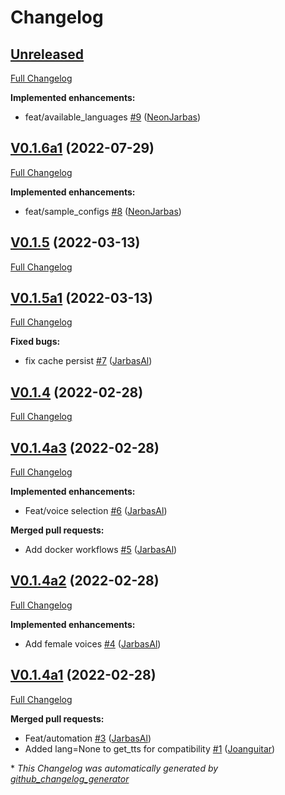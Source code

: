 # Changelog

## [Unreleased](https://github.com/OpenVoiceOS/ovos-tts-plugin-mimic2/tree/HEAD)

[Full Changelog](https://github.com/OpenVoiceOS/ovos-tts-plugin-mimic2/compare/V0.1.6a1...HEAD)

**Implemented enhancements:**

- feat/available\_languages [\#9](https://github.com/OpenVoiceOS/ovos-tts-plugin-mimic2/pull/9) ([NeonJarbas](https://github.com/NeonJarbas))

## [V0.1.6a1](https://github.com/OpenVoiceOS/ovos-tts-plugin-mimic2/tree/V0.1.6a1) (2022-07-29)

[Full Changelog](https://github.com/OpenVoiceOS/ovos-tts-plugin-mimic2/compare/V0.1.5...V0.1.6a1)

**Implemented enhancements:**

- feat/sample\_configs [\#8](https://github.com/OpenVoiceOS/ovos-tts-plugin-mimic2/pull/8) ([NeonJarbas](https://github.com/NeonJarbas))

## [V0.1.5](https://github.com/OpenVoiceOS/ovos-tts-plugin-mimic2/tree/V0.1.5) (2022-03-13)

[Full Changelog](https://github.com/OpenVoiceOS/ovos-tts-plugin-mimic2/compare/V0.1.5a1...V0.1.5)

## [V0.1.5a1](https://github.com/OpenVoiceOS/ovos-tts-plugin-mimic2/tree/V0.1.5a1) (2022-03-13)

[Full Changelog](https://github.com/OpenVoiceOS/ovos-tts-plugin-mimic2/compare/V0.1.4...V0.1.5a1)

**Fixed bugs:**

- fix cache persist [\#7](https://github.com/OpenVoiceOS/ovos-tts-plugin-mimic2/pull/7) ([JarbasAl](https://github.com/JarbasAl))

## [V0.1.4](https://github.com/OpenVoiceOS/ovos-tts-plugin-mimic2/tree/V0.1.4) (2022-02-28)

[Full Changelog](https://github.com/OpenVoiceOS/ovos-tts-plugin-mimic2/compare/V0.1.4a3...V0.1.4)

## [V0.1.4a3](https://github.com/OpenVoiceOS/ovos-tts-plugin-mimic2/tree/V0.1.4a3) (2022-02-28)

[Full Changelog](https://github.com/OpenVoiceOS/ovos-tts-plugin-mimic2/compare/V0.1.4a2...V0.1.4a3)

**Implemented enhancements:**

- Feat/voice selection [\#6](https://github.com/OpenVoiceOS/ovos-tts-plugin-mimic2/pull/6) ([JarbasAl](https://github.com/JarbasAl))

**Merged pull requests:**

- Add docker workflows [\#5](https://github.com/OpenVoiceOS/ovos-tts-plugin-mimic2/pull/5) ([JarbasAl](https://github.com/JarbasAl))

## [V0.1.4a2](https://github.com/OpenVoiceOS/ovos-tts-plugin-mimic2/tree/V0.1.4a2) (2022-02-28)

[Full Changelog](https://github.com/OpenVoiceOS/ovos-tts-plugin-mimic2/compare/V0.1.4a1...V0.1.4a2)

**Implemented enhancements:**

- Add female voices [\#4](https://github.com/OpenVoiceOS/ovos-tts-plugin-mimic2/pull/4) ([JarbasAl](https://github.com/JarbasAl))

## [V0.1.4a1](https://github.com/OpenVoiceOS/ovos-tts-plugin-mimic2/tree/V0.1.4a1) (2022-02-28)

[Full Changelog](https://github.com/OpenVoiceOS/ovos-tts-plugin-mimic2/compare/06f6a8aa6037ede0ae685c4ca0477fd5a6f6cba7...V0.1.4a1)

**Merged pull requests:**

- Feat/automation [\#3](https://github.com/OpenVoiceOS/ovos-tts-plugin-mimic2/pull/3) ([JarbasAl](https://github.com/JarbasAl))
- Added lang=None to get\_tts for compatibility [\#1](https://github.com/OpenVoiceOS/ovos-tts-plugin-mimic2/pull/1) ([Joanguitar](https://github.com/Joanguitar))



\* *This Changelog was automatically generated by [github_changelog_generator](https://github.com/github-changelog-generator/github-changelog-generator)*
